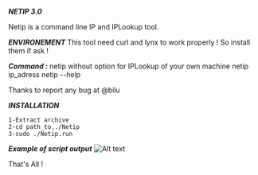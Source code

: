 ***NETIP 3.0***

Netip is a command line IP and IPLookup tool.

***ENVIRONEMENT***
	This tool need curl and lynx to work properly ! So install them if ask !

***Command :***
	netip without option for IPLookup of your own machine
	netip ip_adress
	netip --help

Thanks to report any bug at @bilu

***INSTALLATION***
	
	1-Extract archive
	2-cd path_to../Netip	
	3-sudo ./Netip.run
	
***Example of script output***
![Alt text](https://user-images.githubusercontent.com/35330562/34823419-9320c19e-f6ca-11e7-9444-38f1f7e89af7.jpg)

That's All !
